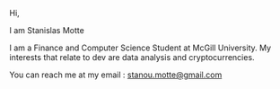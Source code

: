 Hi, 

I am Stanislas Motte

I am a Finance and Computer Science Student at McGill University. 
My interests that relate to dev are data analysis and cryptocurrencies. 

You can reach me at my email : stanou.motte@gmail.com




